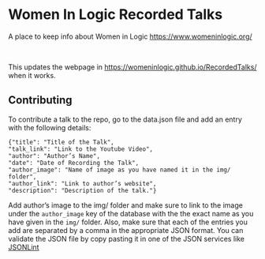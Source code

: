 # Women In Logic Recorded Talks

A place to keep info about Women in Logic https://www.womeninlogic.org/

<br>

This updates the webpage in https://womeninlogic.github.io/RecordedTalks/ when it works.

## Contributing

To contribute a talk to the repo, go to the data.json file and add an entry with the following details:

```
{"title": "Title of the Talk",
"talk_link": "Link to the Youtube Video",
"author": "Author’s Name",
"date": "Date of Recording the Talk",
"author_image": "Name of image as you have named it in the img/ folder",
"author_link": "Link to author’s website",
"description": "Description of the talk."}
```

Add author’s image to the img/ folder and make sure to link to the image under the `author_image` key of the database with the the exact name as you have given in the `img/` folder. Also, make sure that each of the entries you add are separated by a comma in the appropriate JSON format. You can validate the JSON file by copy pasting it in one of the JSON services like [JSONLint](https://jsonlint.com)
